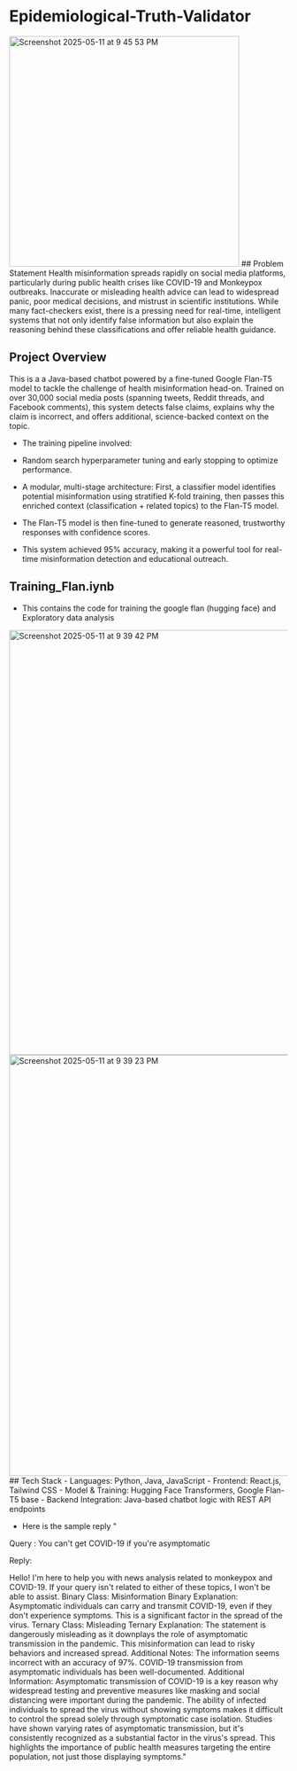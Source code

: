 # Epidemiological-Truth-Validator
<img width="416" alt="Screenshot 2025-05-11 at 9 45 53 PM" src="https://github.com/user-attachments/assets/bbb5f09b-dff2-4912-ae2d-eae646958601" />
## Problem Statement
Health misinformation spreads rapidly on social media platforms, particularly during public health crises like COVID-19 and Monkeypox outbreaks. Inaccurate or misleading health advice can lead to widespread panic, poor medical decisions, and mistrust in scientific institutions. While many fact-checkers exist, there is a pressing need for real-time, intelligent systems that not only identify false information but also explain the reasoning behind these classifications and offer reliable health guidance.

## Project Overview
<p> This is a a Java-based chatbot powered by a fine-tuned Google Flan-T5 model to tackle the challenge of health misinformation head-on. Trained on over 30,000 social media posts (spanning tweets, Reddit threads, and Facebook comments), this system detects false claims, explains why the claim is incorrect, and offers additional, science-backed context on the topic.

- The training pipeline involved:

- Random search hyperparameter tuning and early stopping to optimize performance.
- A modular, multi-stage architecture: First, a classifier model identifies potential misinformation using stratified K-fold training, then passes this enriched context (classification + related topics) to the Flan-T5 model.
- The Flan-T5 model is then fine-tuned to generate reasoned, trustworthy responses with confidence scores.
- This system achieved 95% accuracy, making it a powerful tool for real-time misinformation detection and educational outreach.
</p>

## Training_Flan.iynb 
- This contains the code for training the google flan (hugging face) and Exploratory data analysis
<img width="767" alt="Screenshot 2025-05-11 at 9 39 42 PM" src="https://github.com/user-attachments/assets/8bcb4d40-6f40-4682-ac00-ebb58056b8fa" />
<img width="760" alt="Screenshot 2025-05-11 at 9 39 23 PM" src="https://github.com/user-attachments/assets/d005517c-7044-41c1-891e-a1d6504a44ff" />
## Tech Stack 
- Languages: Python, Java, JavaScript
- Frontend: React.js, Tailwind CSS
- Model & Training: Hugging Face Transformers, Google Flan-T5 base
- Backend Integration: Java-based chatbot logic with REST API endpoints

- Here is the sample reply " 
<p>Query : You can't get COVID-19 if you're asymptomatic</p> 
<p>Reply:</p>
<p> Hello! I'm here to help you with news analysis related to monkeypox and COVID-19. If your query isn't related to either of these topics, I won't be able to assist.
Binary Class: Misinformation
Binary Explanation: Asymptomatic individuals can carry and transmit COVID-19, even if they don't experience symptoms. This is a significant factor in the spread of the virus.
Ternary Class: Misleading
Ternary Explanation: The statement is dangerously misleading as it downplays the role of asymptomatic transmission in the pandemic. This misinformation can lead to risky behaviors and increased spread.
Additional Notes: The information seems incorrect with an accuracy of 97%. COVID-19 transmission from asymptomatic individuals has been well-documented.
Additional Information: Asymptomatic transmission of COVID-19 is a key reason why widespread testing and preventive measures like masking and social distancing were important during the pandemic. The ability of infected individuals to spread the virus without showing symptoms makes it difficult to control the spread solely through symptomatic case isolation. Studies have shown varying rates of asymptomatic transmission, but it's consistently recognized as a substantial factor in the virus's spread. This highlights the importance of public health measures targeting the entire population, not just those displaying symptoms." </p>
